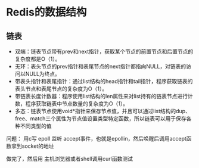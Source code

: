 # Redis的数据结构

## 链表
* 双端：链表节点带有prev和next指针，获取某个节点的前置节点和后置节点的复杂度都是O（1）。 
* 无环：表头节点的prev指针和表尾节点的next指针都指向NULL，对链表的访问以NULL为终点。 
* 带表头指针和表尾指针：通过list结构的head指针和tail指针，程序获取链表的表头节点和表尾节点的复杂度为O（1）。 
* 带链表长度计数器：程序使用list结构的len属性来对list持有的链表节点进行计数，程序获取链表中节点数量的复杂度为O（1）。 
* 多态：链表节点使用void*指针来保存节点值，并且可以通过list结构的dup、free、match三个属性为节点值设置类型特定函数，所以链表可以用于保存各种不同类型的值

问题：
用c写 epoll 监听 accept事件，也就是epollin，然后唤醒后调用accept函数拿到socket的地址

做完了，然后用  主机浏览器或者shell调用curl函数测试